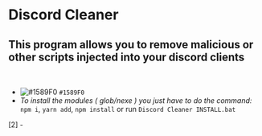 # Discord Cleaner
## This program allows you to remove malicious or other scripts injected into your discord clients

<br/>

- ![#1589F0](https://via.placeholder.com/15/1589F0/000000?text=+) `#1589F0`
 - *To install the modules ( glob/nexe ) you just have to do the command:* `npm i`, `yarn add`, `npm install` or run `Discord Cleaner INSTALL.bat`

[2] - 
